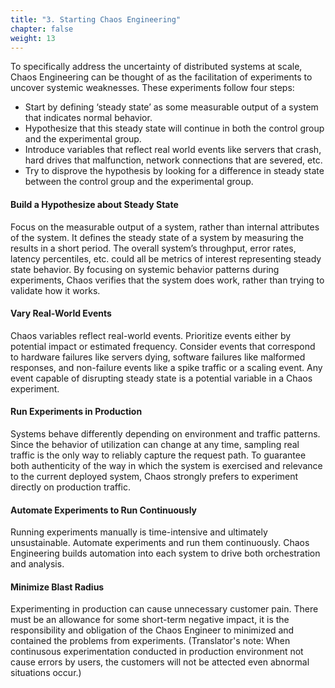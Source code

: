 ```yaml
---
title: "3. Starting Chaos Engineering"
chapter: false
weight: 13
---
```


To specifically address the uncertainty of distributed systems at scale, Chaos Engineering can be thought of as the facilitation of experiments to uncover systemic weaknesses. These experiments follow four steps:

- Start by defining ‘steady state’ as some measurable output of a system that indicates normal behavior.
- Hypothesize that this steady state will continue in both the control group and the experimental group.
- Introduce variables that reflect real world events like servers that crash, hard drives that malfunction, network connections that are severed, etc.
- Try to disprove the hypothesis by looking for a difference in steady state between the control group and the experimental group.


#### Build a Hypothesize about Steady State
Focus on the measurable output of a system, rather than internal attributes of the system. It defines the steady state of a system by measuring the results in a short period. The overall system’s throughput, error rates, latency percentiles, etc. could all be metrics of interest representing steady state behavior. By focusing on systemic behavior patterns during experiments, Chaos verifies that the system does work, rather than trying to validate how it works.

#### Vary Real-World Events
Chaos variables reflect real-world events. Prioritize events either by potential impact or estimated frequency. Consider events that correspond to hardware failures like servers dying, software failures like malformed responses, and non-failure events like a spike traffic or a scaling event. Any event capable of disrupting steady state is a potential variable in a Chaos experiment.

#### Run Experiments in Production
Systems behave differently depending on environment and traffic patterns. Since the behavior of utilization can change at any time, sampling real traffic is the only way to reliably capture the request path. To guarantee both authenticity of the way in which the system is exercised and relevance to the current deployed system, Chaos strongly prefers to experiment directly on production traffic.

#### Automate Experiments to Run Continuously
Running experiments manually is time-intensive and ultimately unsustainable. Automate experiments and run them continuously. Chaos Engineering builds automation into each system to drive both orchestration and analysis.

#### Minimize Blast Radius
Experimenting in production can cause unnecessary customer pain. There must be an allowance for some short-term negative impact, it is the responsibility and obligation of the Chaos Engineer to minimized and contained the problems from experiments. (Translator's note: When continusous experimentation conducted in production environment not cause errors by users, the customers will not be attected even abnormal situations occur.)
